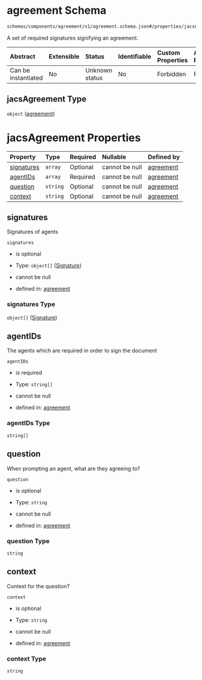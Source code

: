 # agreement Schema

```txt
schemas/components/agreement/v1/agreement.schema.json#/properties/jacsAgreement
```

A set of required signatures signifying an agreement.

| Abstract            | Extensible | Status         | Identifiable | Custom Properties | Additional Properties | Access Restrictions | Defined In                                                                                               |
| :------------------ | :--------- | :------------- | :----------- | :---------------- | :-------------------- | :------------------ | :------------------------------------------------------------------------------------------------------- |
| Can be instantiated | No         | Unknown status | No           | Forbidden         | Forbidden             | none                | [header.schema.json\*](../../https:/hai.ai/schemas/=./schemas/header.schema.json "open original schema") |

## jacsAgreement Type

`object` ([agreement](header-properties-agreement.md))

# jacsAgreement Properties

| Property                  | Type     | Required | Nullable       | Defined by                                                                                                                     |
| :------------------------ | :------- | :------- | :------------- | :----------------------------------------------------------------------------------------------------------------------------- |
| [signatures](#signatures) | `array`  | Optional | cannot be null | [agreement](agreement-properties-signatures.md "schemas/components/agreement/v1/agreement.schema.json#/properties/signatures") |
| [agentIDs](#agentids)     | `array`  | Required | cannot be null | [agreement](agreement-properties-agentids.md "schemas/components/agreement/v1/agreement.schema.json#/properties/agentIDs")     |
| [question](#question)     | `string` | Optional | cannot be null | [agreement](agreement-properties-question.md "schemas/components/agreement/v1/agreement.schema.json#/properties/question")     |
| [context](#context)       | `string` | Optional | cannot be null | [agreement](agreement-properties-context.md "schemas/components/agreement/v1/agreement.schema.json#/properties/context")       |

## signatures

Signatures of agents

`signatures`

* is optional

* Type: `object[]` ([Signature](header-properties-signature-1.md))

* cannot be null

* defined in: [agreement](agreement-properties-signatures.md "schemas/components/agreement/v1/agreement.schema.json#/properties/signatures")

### signatures Type

`object[]` ([Signature](header-properties-signature-1.md))

## agentIDs

The agents which are required in order to sign the document

`agentIDs`

* is required

* Type: `string[]`

* cannot be null

* defined in: [agreement](agreement-properties-agentids.md "schemas/components/agreement/v1/agreement.schema.json#/properties/agentIDs")

### agentIDs Type

`string[]`

## question

When prompting an agent, what are they agreeing to?

`question`

* is optional

* Type: `string`

* cannot be null

* defined in: [agreement](agreement-properties-question.md "schemas/components/agreement/v1/agreement.schema.json#/properties/question")

### question Type

`string`

## context

Context for the question?

`context`

* is optional

* Type: `string`

* cannot be null

* defined in: [agreement](agreement-properties-context.md "schemas/components/agreement/v1/agreement.schema.json#/properties/context")

### context Type

`string`
